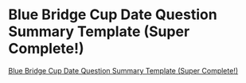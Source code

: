 # Blue Bridge Cup Date Question Summary Template (Super Complete!)
[Blue Bridge Cup Date Question Summary Template (Super Complete!)](https://aiwithcloud.com/2022/09/14/blue_bridge_cup_date_question_summary_template_super_complete/)